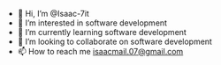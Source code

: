 - 👋 Hi, I’m @Isaac-7it
- 👀 I’m interested in software development
- 🌱 I’m currently learning software development
- 💞️ I’m looking to collaborate on software development
- 📫 How to reach me isaacmail.07@gmail.com

<!---
Isaac-7it/Isaac-7it is a ✨ special ✨ repository because its `README.md` (this file) appears on your GitHub profile.
You can click the Preview link to take a look at your changes.
--->
